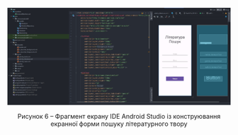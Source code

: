 ![ConstructUserInterface](/3-SoftwareConstruction/2-IDE/ConstructInterface.jpg)
<div align="center">
  <p>Рисунок 6 – Фрагмент екрану IDE Android Studio із конструювання екранної форми пошуку літературного твору</p>
</div>
